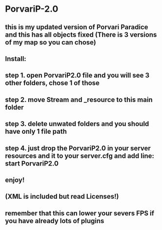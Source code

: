 # PorvariP-2.0
this is my updated version of Porvari Paradice and this has all objects fixed (There is 3 versions of my map so you can chose)
-----------------------------------------------------------------------------------------------------------------------------
Install: 
---------
step 1. open PorvariP2.0 file and you will see 3 other folders, chose 1 of those
--------------------------------------------------------------------------------
step 2. move Stream and _resource to this main folder
-----------------------------------------------------
step 3. delete unwated folders and you should have only 1 file path
---------------------------------------------------------------------
step 4. just drop the PorvariP2.0 in your server resources and it to your server.cfg and add line: start PorvariP2.0
-------------------------------------------------------------------------------------------------------------------------
enjoy!
------
(XML is included but read Licenses!)
------------------------------------
remember that this can lower your severs FPS if you have already lots of plugins 
--------------------------------------------------------------------------------
